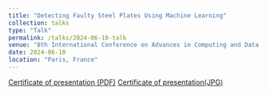 ```yaml
---
title: "Detecting Faulty Steel Plates Using Machine Learning"
collection: talks
type: "Talk"
permalink: /talks/2024-06-10-talk
venue: "8th International Conference on Advances in Computing and Data Sciences (ICACDS)-2024"
date: 2024-06-10
location: "Paris, France"
---
```


[Certificate of presentation (PDF)](https://adorbane.github.io/files/ICACDS2024certificate.pdf)
[Certificate of presentation(JPG)](https://adorbane.github.io/files/ICACDS2024certificate.jpg)

